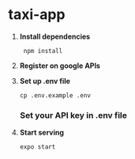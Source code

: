 # taxi-app

1. **Install dependencies**
   ```
    npm install
   ```
2. **Register on google APIs**

3. **Set up .env file**
   ```
   cp .env.example .env
   ```
   ### Set your API key in .env file
4. **Start serving**
   ```
   expo start
   ```